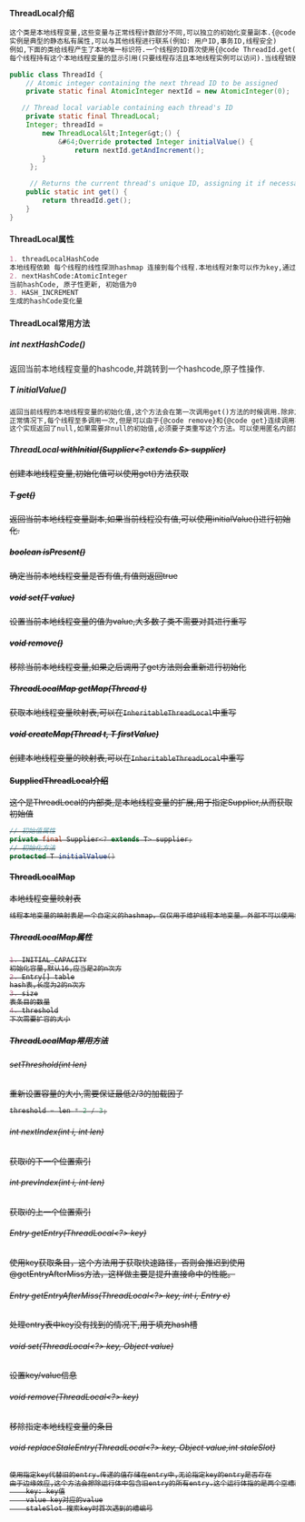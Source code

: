 #### ThreadLocal介绍

```markdown
这个类是本地线程变量,这些变量与正常线程计数部分不同,可以独立的初始化变量副本.{@code ThreadLocal}
实例是典型的静态私有属性,可以与其他线程进行联系(例如: 用户ID,事务ID,线程安全)
例如,下面的类给线程产生了本地唯一标识符.一个线程的ID首次使用{@code ThreadId.get()}方法指定.且在子调用中保持不变.
每个线程持有这个本地线程变量的显示引用(只要线程存活且本地线程实例可以访问).当线程销毁之后,所有的副本都会被垃圾回收.
```

```java
public class ThreadId {
    // Atomic integer containing the next thread ID to be assigned
    private static final AtomicInteger nextId = new AtomicInteger(0);

   // Thread local variable containing each thread's ID
    private static final ThreadLocal;
    Integer; threadId =
        new ThreadLocal&lt;Integer&gt;() {
            &#64;Override protected Integer initialValue() {
                return nextId.getAndIncrement();
        }
     };

     // Returns the current thread's unique ID, assigning it if necessary
    public static int get() {
        return threadId.get();
    }
}
```

#### ThreadLocal属性

```markdown
1. threadLocalHashCode
本地线程依赖 每个线程的线性探测hashmap 连接到每个线程.本地线程对象可以作为key,通过threadLocalHashCode.进行搜索.这是一种自定义的hashCode,可以处理hash碰撞.
2. nextHashCode:AtomicInteger
当前hashCode, 原子性更新, 初始值为0
3. HASH_INCREMENT
生成的hashCode变化量
```

#### ThreadLocal常用方法

##### int nextHashCode()

返回当前本地线程变量的hashcode,并跳转到一个hashcode,原子性操作.

##### T initialValue()

```markdown
返回当前线程的本地线程变量的初始化值,这个方法会在第一次调用get()方法的时候调用.除非之前调用过set()方法,否则这个方法不会被其他线程调用.
正常情况下,每个线程至多调用一次,但是可以由于{@code remove}和{@code get}连续调用再次被调用.
这个实现返回了null,如果需要非null的初始值,必须要子类重写这个方法。可以使用匿名内部类来实现。
```

##### ThreadLocal<S> withInitial(Supplier<? extends S> supplier)

创建本地线程变量,初始化值可以使用get()方法获取

##### T get()

返回当前本地线程变量副本,如果当前线程没有值,可以使用initialValue()进行初始化.

##### boolean isPresent()

确定当前本地线程变量是否有值,有值则返回true

##### void set(T value)

设置当前本地线程变量的值为value,大多数子类不需要对其进行重写

##### void remove()

移除当前本地线程变量,如果之后调用了get方法则会重新进行初始化

##### ThreadLocalMap getMap(Thread t)

获取本地线程变量映射表,可以在`InheritableThreadLocal`中重写

##### void createMap(Thread t, T firstValue)

创建本地线程变量的映射表,可以在`InheritableThreadLocal`中重写

#### SuppliedThreadLocal介绍

这个是ThreadLocal的内部类,是本地线程变量的扩展,用于指定Supplier,从而获取初始值

```java
// 初始值属性
private final Supplier<? extends T> supplier;
// 初始化方法
protected T initialValue()
```

#### ThreadLocalMap

本地线程变量映射表

```markdown
线程本地变量的映射表是一个自定义的hashmap，仅仅用于维护线程本地变量。外部不可以使用线程本地变量的操作。这个类是包私有的。运行在线程类中声明属性。使自动的对其进行垃圾回收。
```

##### ThreadLocalMap属性

```markdown
1. INITIAL_CAPACITY
初始化容量,默认16,应当是2的n次方
2. Entry[] table
hash表,长度为2的n次方
3. size
表条目的数量
4. threshold
下次需要扩容的大小
```

##### ThreadLocalMap常用方法

###### setThreshold(int len)

重新设置容量的大小,需要保证最低2/3的加载因子

```java
threshold = len * 2 / 3;
```

###### int nextIndex(int i, int len)

获取i的下一个位置索引

###### int prevIndex(int i, int len)
获取i的上一个位置索引

###### Entry getEntry(ThreadLocal<?> key)

使用key获取条目，这个方法用于获取快速路径，否则会推迟到使用@getEntryAfterMiss方法，这样做主要是提升直接命中的性能。

###### Entry getEntryAfterMiss(ThreadLocal<?> key, int i, Entry e)
处理entry表中key没有找到的情况下,用于填充hash槽

###### void set(ThreadLocal<?> key, Object value) 

设置key/value信息

###### void remove(ThreadLocal<?> key)

移除指定本地线程变量的条目

###### void replaceStaleEntry(ThreadLocal<?> key, Object value,int staleSlot)

```markdown
使用指定key代替旧的entry.传递的值存储在entry中,无论指定key的entry是否存在
由于边缘效应,这个方法会擦除运行体中包含旧entry的所有entry.这个运行体指的是两个空槽直接的序列.
	key: key值
	value key对应的value
	staleSlot 搜索key时首次遇到的槽编号
```

